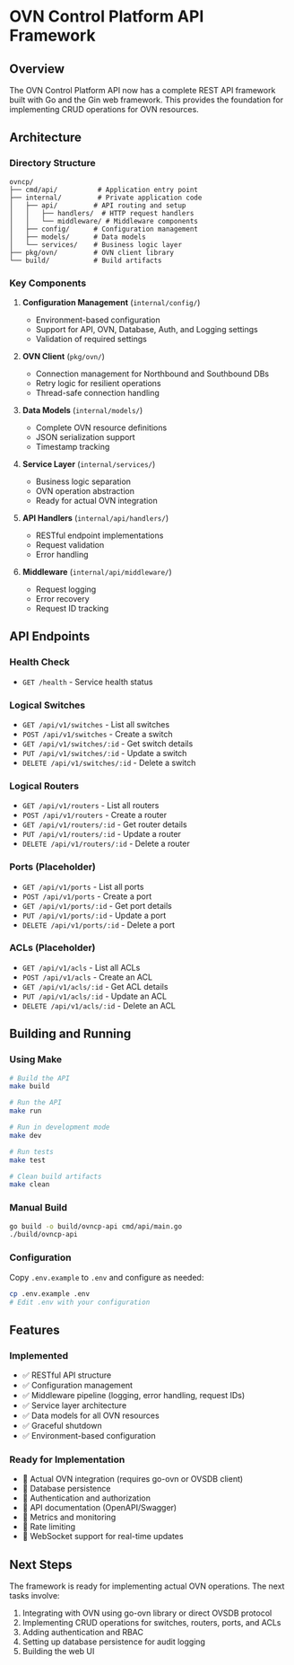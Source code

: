 # OVN Control Platform API Framework

## Overview
The OVN Control Platform API now has a complete REST API framework built with Go and the Gin web framework. This provides the foundation for implementing CRUD operations for OVN resources.

## Architecture

### Directory Structure
```
ovncp/
├── cmd/api/          # Application entry point
├── internal/         # Private application code
│   ├── api/         # API routing and setup
│   │   ├── handlers/  # HTTP request handlers
│   │   └── middleware/ # Middleware components
│   ├── config/      # Configuration management
│   ├── models/      # Data models
│   └── services/    # Business logic layer
├── pkg/ovn/         # OVN client library
└── build/           # Build artifacts
```

### Key Components

1. **Configuration Management** (`internal/config/`)
   - Environment-based configuration
   - Support for API, OVN, Database, Auth, and Logging settings
   - Validation of required settings

2. **OVN Client** (`pkg/ovn/`)
   - Connection management for Northbound and Southbound DBs
   - Retry logic for resilient operations
   - Thread-safe connection handling

3. **Data Models** (`internal/models/`)
   - Complete OVN resource definitions
   - JSON serialization support
   - Timestamp tracking

4. **Service Layer** (`internal/services/`)
   - Business logic separation
   - OVN operation abstraction
   - Ready for actual OVN integration

5. **API Handlers** (`internal/api/handlers/`)
   - RESTful endpoint implementations
   - Request validation
   - Error handling

6. **Middleware** (`internal/api/middleware/`)
   - Request logging
   - Error recovery
   - Request ID tracking

## API Endpoints

### Health Check
- `GET /health` - Service health status

### Logical Switches
- `GET /api/v1/switches` - List all switches
- `POST /api/v1/switches` - Create a switch
- `GET /api/v1/switches/:id` - Get switch details
- `PUT /api/v1/switches/:id` - Update a switch
- `DELETE /api/v1/switches/:id` - Delete a switch

### Logical Routers
- `GET /api/v1/routers` - List all routers
- `POST /api/v1/routers` - Create a router
- `GET /api/v1/routers/:id` - Get router details
- `PUT /api/v1/routers/:id` - Update a router
- `DELETE /api/v1/routers/:id` - Delete a router

### Ports (Placeholder)
- `GET /api/v1/ports` - List all ports
- `POST /api/v1/ports` - Create a port
- `GET /api/v1/ports/:id` - Get port details
- `PUT /api/v1/ports/:id` - Update a port
- `DELETE /api/v1/ports/:id` - Delete a port

### ACLs (Placeholder)
- `GET /api/v1/acls` - List all ACLs
- `POST /api/v1/acls` - Create an ACL
- `GET /api/v1/acls/:id` - Get ACL details
- `PUT /api/v1/acls/:id` - Update an ACL
- `DELETE /api/v1/acls/:id` - Delete an ACL

## Building and Running

### Using Make
```bash
# Build the API
make build

# Run the API
make run

# Run in development mode
make dev

# Run tests
make test

# Clean build artifacts
make clean
```

### Manual Build
```bash
go build -o build/ovncp-api cmd/api/main.go
./build/ovncp-api
```

### Configuration
Copy `.env.example` to `.env` and configure as needed:
```bash
cp .env.example .env
# Edit .env with your configuration
```

## Features

### Implemented
- ✅ RESTful API structure
- ✅ Configuration management
- ✅ Middleware pipeline (logging, error handling, request IDs)
- ✅ Service layer architecture
- ✅ Data models for all OVN resources
- ✅ Graceful shutdown
- ✅ Environment-based configuration

### Ready for Implementation
- 🔲 Actual OVN integration (requires go-ovn or OVSDB client)
- 🔲 Database persistence
- 🔲 Authentication and authorization
- 🔲 API documentation (OpenAPI/Swagger)
- 🔲 Metrics and monitoring
- 🔲 Rate limiting
- 🔲 WebSocket support for real-time updates

## Next Steps
The framework is ready for implementing actual OVN operations. The next tasks involve:
1. Integrating with OVN using go-ovn library or direct OVSDB protocol
2. Implementing CRUD operations for switches, routers, ports, and ACLs
3. Adding authentication and RBAC
4. Setting up database persistence for audit logging
5. Building the web UI